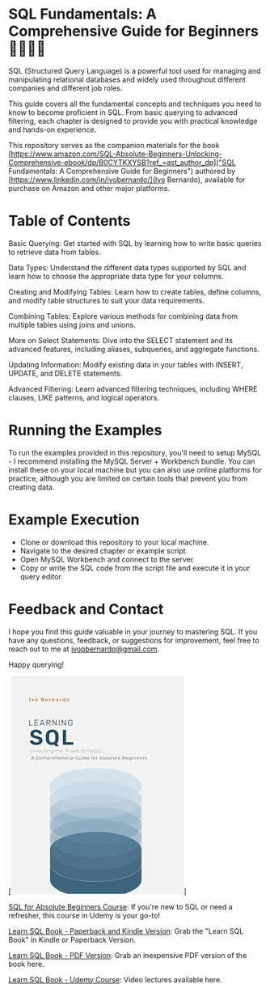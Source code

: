 # SQL Fundamentals: A Comprehensive Guide for Beginners 👨‍💻👩‍💻
SQL (Structured Query Language) is a powerful tool used for managing and manipulating relational databases and widely used throughout different companies and different job roles.

This  guide covers all the fundamental concepts and techniques you need to know to become proficient in SQL. From basic querying to advanced filtering, each chapter is designed to provide you with practical knowledge and hands-on experience.

This repository serves as the companion materials for the book [https://www.amazon.com/SQL-Absolute-Beginners-Unlocking-Comprehensive-ebook/dp/B0CYTKXYSB?ref_=ast_author_dp]("SQL Fundamentals: A Comprehensive Guide for Beginners") authored by [https://www.linkedin.com/in/ivobernardo/](Ivo Bernardo), available for purchase on Amazon and other major platforms.

# Table of Contents

Basic Querying: Get started with SQL by learning how to write basic queries to retrieve data from tables.

Data Types: Understand the different data types supported by SQL and learn how to choose the appropriate data type for your columns.

Creating and Modifying Tables: Learn how to create tables, define columns, and modify table structures to suit your data requirements.

Combining Tables: Explore various methods for combining data from multiple tables using joins and unions.

More on Select Statements: Dive  into the SELECT statement and its advanced features, including aliases, subqueries, and aggregate functions.

Updating Information: Modify existing data in your tables with INSERT, UPDATE, and DELETE statements.

Advanced Filtering: Learn advanced filtering techniques, including WHERE clauses, LIKE patterns, and logical operators.

# Running the Examples
To run the examples provided in this repository, you'll need to setup MySQL - I recommend installing the MySQL Server + Workbench bundle. You can install these on your local machine but you can also use online platforms for practice, although you are limited on certain tools that prevent you from creating data.

# Example Execution
- Clone or download this repository to your local machine.
- Navigate to the desired chapter or example script.
- Open MySQL Workbench and connect to the server.
- Copy or write the SQL code from the script file and execute it in your query editor.

# Feedback and Contact
I hope you find this guide valuable in your journey to mastering SQL. If you have any questions, feedback, or suggestions for improvement, feel free to reach out to me at ivopbernardo@gmail.com.

Happy querying!

[![SQL For Absolute Beginners Book](image.png)]

[SQL for Absolute Beginners Course](https://www.udemy.com/course/sql-for-absolute-beginners/?referralCode=23E560A160F7202E026F): If you're new to SQL or need a refresher, this course in Udemy is your go-to!

[Learn SQL Book - Paperback and Kindle Version](https://www.amazon.com/SQL-Absolute-Beginners-Unlocking-Comprehensive/dp/B0CZ63JGQ4/ref=tmm_pap_swatch_0?_encoding=UTF8&qid=&sr=): Grab the "Learn SQL Book" in Kindle or Paperback Version.

[Learn SQL Book - PDF Version](https://ivopbernardo.gumroad.com/l/sqlabsolutebeginners): Grab an inexpensive PDF version of the book here.

[Learn SQL Book - Udemy Course](https://www.udemy.com/course/sql-for-absolute-beginners/?referralCode=23E560A160F7202E026F): Video lectures available here.